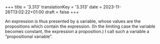 +++
title = '3.313'
translationKey = '3.313'
date = 2023-11-26T13:02:22+01:00
draft = false
+++

An expression is thus presented by a variable, whose values are the propositions which contain the expression.
(In the limiting case the variable becomes constant, the expression a proposition.)
I call such a variable a “propositional variable”.
